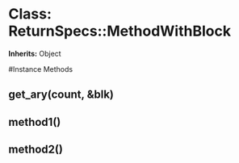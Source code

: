# Class: ReturnSpecs::MethodWithBlock
**Inherits:** Object
    




#Instance Methods
## get_ary(count, &blk) [](#method-i-get_ary)

## method1() [](#method-i-method1)

## method2() [](#method-i-method2)

